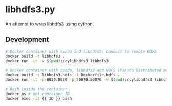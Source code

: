 # libhdfs3.py

An attempt to wrap [libhdfs3](https://github.com/PivotalRD/libhdfs3) using cython.

## Development

```bash
# Docker container with conda and libhdfs3: Connect to remote HDFS
docker build -t libhdfs3 .
docker run -it -v $(pwd):/cylibhdfs3 libhdfs3

# Docker container with conda, libhdfs3 and HDFS (Pseudo Distributed mode)
docker build -t libhdfs3.hdfs -f Dockerfile.hdfs .
docker run -it -p 8020:8020 -p 50070:50070 -v $(pwd):/cylibhdfs3 libhdfs3.hdfs

# Bash inside the container
docker ps # Get container ID
docker exec -it {{ ID }} bash
```
